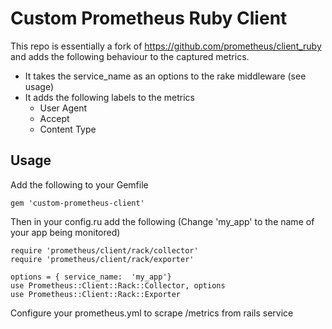 # Custom Prometheus Ruby Client

This repo is essentially a fork of https://github.com/prometheus/client_ruby and adds the following behaviour to the captured metrics.

- It takes the service_name as an options to the rake middleware (see usage)
- It adds the following labels to the metrics 
	* User Agent
	* Accept
	* Content Type

## Usage
Add the following to your Gemfile
```
gem 'custom-prometheus-client'
```

Then in your config.ru add the following (Change 'my_app' to the name of your app being monitored)
```
require 'prometheus/client/rack/collector'
require 'prometheus/client/rack/exporter'

options = { service_name:  'my_app'}
use Prometheus::Client::Rack::Collector, options
use Prometheus::Client::Rack::Exporter
```

Configure your prometheus.yml to scrape /metrics from  rails service